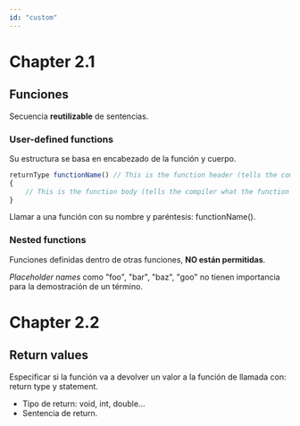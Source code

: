 ```yaml
---
id: "custom"
---
```


<!-- @import "note-style.less" -->

<!-- https://detexify.kirelabs.org/classify.html -->
<!-- https://shd101wyy.github.io/markdown-preview-enhanced/#/ -->

<link href="https://fonts.googleapis.com/css2?family=Handlee&display=swap" rel="stylesheet">

# Chapter 2.1

## Funciones

Secuencia **reutilizable** de sentencias.

### User-defined functions

Su estructura se basa en encabezado de la función y cuerpo.

```javascript {.line-numbers}
returnType functionName() // This is the function header (tells the compiler about the existence of the function)
{
    // This is the function body (tells the compiler what the function does)
}
```

Llamar a una función con su nombre y paréntesis: functionName().

### Nested functions

Funciones definidas dentro de otras funciones, **NO están permitidas**.

*Placeholder names* como "foo", "bar", "baz", "goo" no tienen importancia para la demostración de un término.

# Chapter 2.2

## Return values

Especificar si la función va a devolver un valor a la función de llamada con: return type y statement.

- Tipo de return: void, int, double...
- Sentencia de return.

